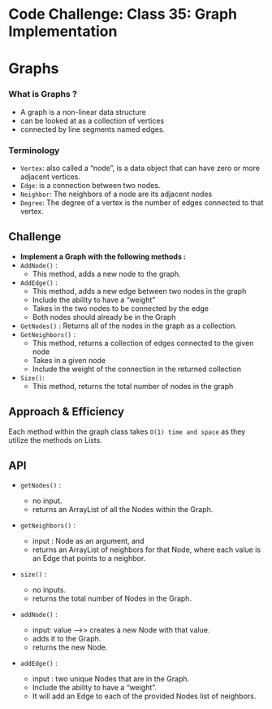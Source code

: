 # Code Challenge: Class 35: Graph Implementation

# Graphs
<!-- Short summary or background information -->
### What is Graphs ?
- A graph is a non-linear data structure
- can be looked at as a collection of vertices
- connected by line segments named edges.
### Terminology
- `Vertex`: also called a “node”, is a data object that can have zero or more adjacent vertices.
- `Edge`: is a connection between two nodes.
- `Neighbor`: The neighbors of a node are its adjacent nodes
- `Degree`: The degree of a vertex is the number of edges connected to that vertex.
## Challenge
<!-- Description of the challenge -->

- **Implement a Graph with the following methods :**
- `AddNode()` :
   - This method, adds a new node to the graph.
- `AddEdge()` :
   - This method, adds a new edge between two nodes in the graph
   - Include the ability to have a “weight”
   - Takes in the two nodes to be connected by the edge
   - Both nodes should already be in the Graph
- `GetNodes()` : Returns all of the nodes in the graph as a collection.
- `GetNeighbors()` : 
   - This method, returns a collection of edges connected to the given node
   - Takes in a given node
   - Include the weight of the connection in the returned collection
- `Size()`:
  - This method, returns the total number of nodes in the graph
## Approach & Efficiency
<!-- What approach did you take? Why? What is the Big O space/time for this approach? -->
 Each method within the graph class takes `O(1) time and space` as they utilize the methods on Lists.

## API
- `getNodes()` : 
   - no input.
   - returns an ArrayList of all the Nodes within the Graph.

- `getNeighbors()` : 
   - input : Node as an argument, and 
   - returns an ArrayList of neighbors for that Node, where each value is an Edge that points to a neighbor.

- `size()` : 
   - no inputs.
   -  returns the total number of Nodes in the Graph.

- `addNode()` : 
  - input: value -->> creates a new Node with that value.
  -  adds it to the Graph.
  -   returns the new Node.

- `addEdge()` : 
  - input : two unique Nodes that are in the Graph.
  - Include the ability to have a “weight”. 
  - It will add an Edge to each of the provided Nodes list of neighbors. 
